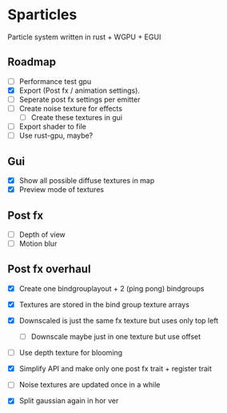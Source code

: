 # Sparticles
Particle system written in rust + WGPU + EGUI

## Roadmap
- [ ] Performance test gpu
- [x] Export (Post fx / animation settings).
- [ ] Seperate post fx settings per emitter
- [ ] Create noise texture for effects
  - [ ] Create these textures in gui
- [ ] Export shader to file
- [ ] Use rust-gpu, maybe?

## Gui
- [x] Show all possible diffuse textures in map
- [x] Preview mode of textures

## Post fx
- [ ] Depth of view
- [ ] Motion blur

## Post fx overhaul
- [x] Create one bindgrouplayout + 2 (ping pong) bindgroups
- [x] Textures are stored in the bind group texture arrays 
- [x] Downscaled is just the same fx texture but uses only top left
  - [ ] Downscale maybe just in one texture but use offset
- [ ] Use depth texture for blooming
- [x] Simplify API and make only one post fx trait + register trait
- [ ] Noise textures are updated once in a while
- [x] Split gaussian again in hor ver

